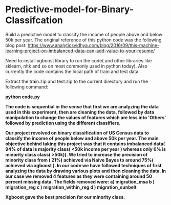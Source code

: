 # Predictive-model-for-Binary-Classifcation
Build a predictive model to classify the income of people above and below 50k per year. The original reference of this python code was the following blog post:
https://www.analyticsvidhya.com/blog/2016/09/this-machine-learning-project-on-imbalanced-data-can-add-value-to-your-resume/

Need to install xgboost library to run the code( and other libraries like sklearn, nltk and so on most commonly used in python today). 
Also currently the code contains the local path of train and test data.

Extract the train.zip and test.zip to the current directory and run the following command:

<b> python code.py

The code is sequential in the sense that first we are analyzing the data used in this experiment, then are cleaning the data, followed by 
data manipulation to change the values of features which are less into 'Others' followed by prediction using the different classifiers.

Our project revolved on binary classification of US Census data to classify the income of people
below and above 50k per year. The main objective behind taking this project was that it contains 
imbalanced data( 94% of data is majority class( <50k income per year ) whereas only 6% is minority
class class( >50k)). We tried to increase the precision of minority class from ( 21%) achieved via 
Naive Bayes to around 75%( achieved via xgboost ). In our code we have followed techniques of first 
analyzing the data by drawing various plots and then cleaning the data. In our case we removed 4 features
as they were containing around 50 percent missing data. The fields removed were:
a) migration_msa 
b ) migration_reg 
c ) migration_within_reg
d ) migration_sunbelt

Xgboost gave the best precision for our minority class.

